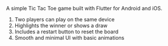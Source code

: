 A simple Tic Tac Toe game built with Flutter for Android and iOS.
  1. Two players can play on the same device
  2. Highlights the winner or shows a draw
  3. Includes a restart button to reset the board
  4. Smooth and minimal UI with basic animations
